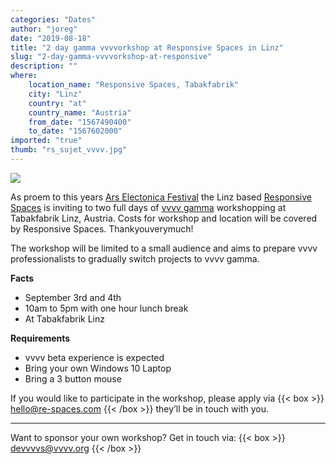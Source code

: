 ```yaml
---
categories: "Dates"
author: "joreg"
date: "2019-08-18"
title: "2 day gamma vvvvorkshop at Responsive Spaces in Linz"
slug: "2-day-gamma-vvvvorkshop-at-responsive"
description: ""
where: 
    location_name: "Responsive Spaces, Tabakfabrik"
    city: "Linz"
    country: "at"
    country_name: "Austria"
    from_date: "1567490400"
    to_date: "1567602000"
imported: "true"
thumb: "rs_sujet_vvvv.jpg"
---
```



![](rs_sujet_vvvv.jpg)

As proem to this years [Ars Electonica Festival](https://ars.electronica.art/news/) the Linz based [Responsive Spaces](https://www.re-spaces.com/) is inviting to two full days of [vvvv gamma](/blog/2019/vvvv-gamma-2019.1-preview) workshopping at Tabakfabrik Linz, Austria. Costs for workshop and location will be covered by Responsive Spaces. Thankyouverymuch!

The workshop will be limited to a small audience and aims to prepare vvvv professionalists to gradually switch projects to vvvv gamma. 

**Facts**
* September 3rd and 4th
* 10am to 5pm with one hour lunch break
* At Tabakfabrik Linz

**Requirements**
* vvvv beta experience is expected
* Bring your own Windows 10 Laptop
* Bring a 3 button mouse

If you would like to participate in the workshop, please apply via 
{{< box >}}
hello@re-spaces.com{{< /box >}} 
they’ll be in touch with you. 

----

Want to sponsor your own workshop? Get in touch via:
{{< box >}}
devvvvs@vvvv.org{{< /box >}}